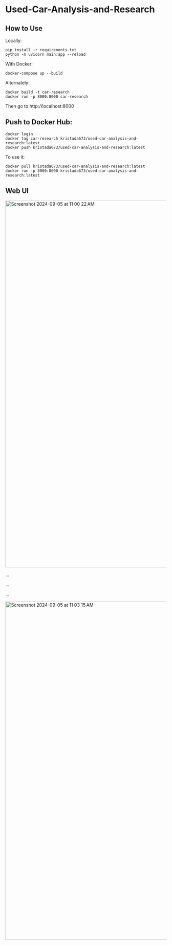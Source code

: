 # Used-Car-Analysis-and-Research

## How to Use

Locally:

```
pip install -r requirements.txt
python -m uvicorn main:app --reload
```
With Docker:
```
docker-compose up --build
```

Alternately:
```
docker build -t car-research .
docker run -p 8000:8000 car-research
```
Then go to http://localhost:8000 

## Push to Docker Hub:

```
docker login
docker tag car-research kristada673/used-car-analysis-and-research:latest
docker push kristada673/used-car-analysis-and-research:latest
```

To use it:

```
docker pull kristada673/used-car-analysis-and-research:latest
docker run -p 8000:8000 kristada673/used-car-analysis-and-research:latest
```

## Web UI

<img width="1147" alt="Screenshot 2024-09-05 at 11 00 22 AM" src="https://github.com/user-attachments/assets/73897f67-a731-432a-a497-e2ea5cd3cdd6">

...

...

...

<img width="1058" alt="Screenshot 2024-09-05 at 11 03 15 AM" src="https://github.com/user-attachments/assets/1cddf81e-8212-4747-9c21-4e4854de37c1">
